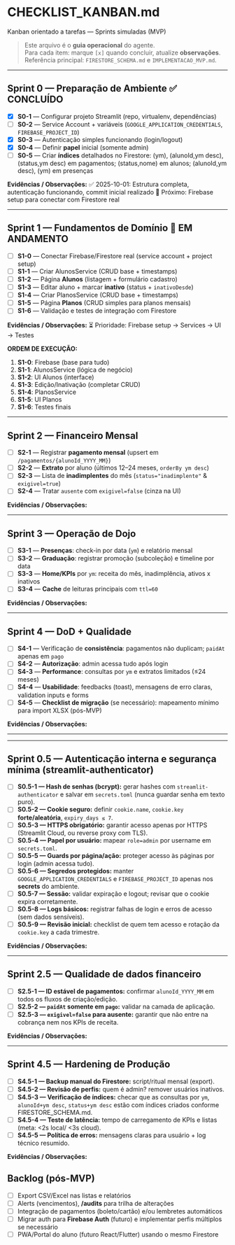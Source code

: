 # CHECKLIST_KANBAN.md
Kanban orientado a tarefas — Sprints simuladas (MVP)

> Este arquivo é o **guia operacional** do agente.  
> Para cada item: marque `[x]` quando concluir, atualize **observações**.  
> Referência principal: `FIRESTORE_SCHEMA.md` e `IMPLEMENTACAO_MVP.md`.

---

## Sprint 0 — Preparação de Ambiente ✅ CONCLUÍDO
- [x] **S0-1** — Configurar projeto Streamlit (repo, virtualenv, dependências)
- [ ] **S0-2** — Service Account + variáveis (`GOOGLE_APPLICATION_CREDENTIALS`, `FIREBASE_PROJECT_ID`)
- [x] **S0-3** — Autenticação simples funcionando (login/logout)
- [x] **S0-4** — Definir **papel** inicial (somente admin)
- [ ] **S0-5** — Criar **índices** detalhados no Firestore: (ym), (alunoId,ym desc), (status,ym desc) em pagamentos; (status,nome) em alunos; (alunoId,ym desc), (ym) em presenças

**Evidências / Observações:**
✅ 2025-10-01: Estrutura completa, autenticação funcionando, commit inicial realizado
🔄 Próximo: Firebase setup para conectar com Firestore real

---

## Sprint 1 — Fundamentos de Domínio 🔄 EM ANDAMENTO
- [ ] **S1-0** — Conectar Firebase/Firestore real (service account + project setup)
- [ ] **S1-1** — Criar AlunosService (CRUD base + timestamps)
- [ ] **S1-2** — Página **Alunos** (listagem + formulário cadastro)
- [ ] **S1-3** — Editar aluno + marcar **inativo** (status + `inativoDesde`)
- [ ] **S1-4** — Criar PlanosService (CRUD base + timestamps)
- [ ] **S1-5** — Página **Planos** (CRUD simples para planos mensais)
- [ ] **S1-6** — Validação e testes de integração com Firestore

**Evidências / Observações:**
⏳ Prioridade: Firebase setup → Services → UI → Testes

**ORDEM DE EXECUÇÃO:**
1. **S1-0**: Firebase (base para tudo)
2. **S1-1**: AlunosService (lógica de negócio)
3. **S1-2**: UI Alunos (interface)
4. **S1-3**: Edição/Inativação (completar CRUD)
5. **S1-4**: PlanosService
6. **S1-5**: UI Planos
7. **S1-6**: Testes finais

---

## Sprint 2 — Financeiro Mensal
- [ ] **S2-1** — Registrar **pagamento mensal** (upsert em `/pagamentos/{alunoId_YYYY_MM}`)
- [ ] **S2-2** — **Extrato** por aluno (últimos 12–24 meses, `orderBy ym desc`)
- [ ] **S2-3** — Lista de **inadimplentes** do mês (`status="inadimplente"` & `exigivel=true`)
- [ ] **S2-4** — Tratar `ausente` com `exigivel=false` (cinza na UI)

**Evidências / Observações:**

---

## Sprint 3 — Operação de Dojo
- [ ] **S3-1** — **Presenças**: check-in por data (`ym`) e relatório mensal
- [ ] **S3-2** — **Graduação**: registrar promoção (subcoleção) e timeline por data
- [ ] **S3-3** — **Home/KPIs** por `ym`: receita do mês, inadimplência, ativos x inativos
- [ ] **S3-4** — **Cache** de leituras principais com `ttl=60`

**Evidências / Observações:**

---

## Sprint 4 — DoD + Qualidade
- [ ] **S4-1** — Verificação de **consistência**: pagamentos não duplicam; `paidAt` apenas em `pago`
- [ ] **S4-2** — **Autorização**: admin acessa tudo após login
- [ ] **S4-3** — **Performance**: consultas por `ym` e extratos limitados (≤24 meses)
- [ ] **S4-4** — **Usabilidade**: feedbacks (toast), mensagens de erro claras, validation inputs e forms
- [ ] **S4-5** — **Checklist de migração** (se necessário): mapeamento mínimo para import XLSX (pós-MVP)

**Evidências / Observações:**

---

---

## Sprint 0.5 — Autenticação interna e segurança mínima (streamlit-authenticator)
- [ ] **S0.5-1 — Hash de senhas (bcrypt):** gerar hashes com `streamlit-authenticator` e salvar em `secrets.toml` (nunca guardar senha em texto puro).
- [ ] **S0.5-2 — Cookie seguro:** definir `cookie.name`, `cookie.key` **forte/aleatória**, `expiry_days ≤ 7`.
- [ ] **S0.5-3 — HTTPS obrigatório:** garantir acesso apenas por HTTPS (Streamlit Cloud, ou reverse proxy com TLS).
- [ ] **S0.5-4 — Papel por usuário:** mapear `role=admin` por username em `secrets.toml`.
- [ ] **S0.5-5 — Guards por página/ação:** proteger acesso às páginas por login (admin acessa tudo).
- [ ] **S0.5-6 — Segredos protegidos:** manter `GOOGLE_APPLICATION_CREDENTIALS` e `FIREBASE_PROJECT_ID` apenas nos **secrets** do ambiente.
- [ ] **S0.5-7 — Sessão:** validar expiração e logout; revisar que o cookie expira corretamente.
- [ ] **S0.5-8 — Logs básicos:** registrar falhas de login e erros de acesso (sem dados sensíveis).
- [ ] **S0.5-9 — Revisão inicial:** checklist de quem tem acesso e rotação da `cookie.key` a cada trimestre.

**Evidências / Observações:**

---

## Sprint 2.5 — Qualidade de dados financeiro
- [ ] **S2.5-1 — ID estável de pagamentos:** confirmar `alunoId_YYYY_MM` em todos os fluxos de criação/edição.
- [ ] **S2.5-2 — `paidAt` somente em `pago`:** validar na camada de aplicação.
- [ ] **S2.5-3 — `exigivel=false` para ausente:** garantir que não entre na cobrança nem nos KPIs de receita.

**Evidências / Observações:**

---

## Sprint 4.5 — Hardening de Produção
- [ ] **S4.5-1 — Backup manual do Firestore:** script/ritual mensal (export).
- [ ] **S4.5-2 — Revisão de perfis:** quem é admin? remover usuários inativos.
- [ ] **S4.5-3 — Verificação de índices:** checar que as consultas por `ym`, `alunoId+ym desc`, `status+ym desc` estão com índices criados conforme FIRESTORE_SCHEMA.md.
- [ ] **S4.5-4 — Teste de latência:** tempo de carregamento de KPIs e listas (meta: <2s local/ <3s cloud).
- [ ] **S4.5-5 — Política de erros:** mensagens claras para usuário + log técnico resumido.

**Evidências / Observações:**

## Backlog (pós-MVP)
- [ ] Export CSV/Excel nas listas e relatórios
- [ ] Alerts (vencimentos), **/audits** para trilha de alterações
- [ ] Integração de pagamentos (boleto/cartão) e/ou lembretes automáticos
- [ ] Migrar auth para **Firebase Auth** (futuro) e implementar perfis múltiplos se necessário
- [ ] PWA/Portal do aluno (futuro React/Flutter) usando o mesmo Firestore